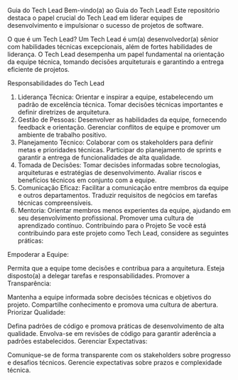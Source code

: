 Guia do Tech Lead
Bem-vindo(a) ao Guia do Tech Lead! Este repositório destaca o papel crucial do Tech Lead em liderar equipes de desenvolvimento e impulsionar o sucesso de projetos de software.

O que é um Tech Lead?
Um Tech Lead é um(a) desenvolvedor(a) sênior com habilidades técnicas excepcionais, além de fortes habilidades de liderança. O Tech Lead desempenha um papel fundamental na orientação da equipe técnica, tomando decisões arquiteturais e garantindo a entrega eficiente de projetos.

Responsabilidades do Tech Lead
1. Liderança Técnica:
Orientar e inspirar a equipe, estabelecendo um padrão de excelência técnica.
Tomar decisões técnicas importantes e definir diretrizes de arquitetura.
2. Gestão de Pessoas:
Desenvolver as habilidades da equipe, fornecendo feedback e orientação.
Gerenciar conflitos de equipe e promover um ambiente de trabalho positivo.
3. Planejamento Técnico:
Colaborar com os stakeholders para definir metas e prioridades técnicas.
Participar do planejamento de sprints e garantir a entrega de funcionalidades de alta qualidade.
4. Tomada de Decisões:
Tomar decisões informadas sobre tecnologias, arquiteturas e estratégias de desenvolvimento.
Avaliar riscos e benefícios técnicos em conjunto com a equipe.
5. Comunicação Eficaz:
Facilitar a comunicação entre membros da equipe e outros departamentos.
Traduzir requisitos de negócios em tarefas técnicas compreensíveis.
6. Mentoria:
Orientar membros menos experientes da equipe, ajudando em seu desenvolvimento profissional.
Promover uma cultura de aprendizado contínuo.
Contribuindo para o Projeto
Se você está contribuindo para este projeto como Tech Lead, considere as seguintes práticas:

Empoderar a Equipe:

Permita que a equipe tome decisões e contribua para a arquitetura.
Esteja disposto(a) a delegar tarefas e responsabilidades.
Promover a Transparência:

Mantenha a equipe informada sobre decisões técnicas e objetivos do projeto.
Compartilhe conhecimento e promova uma cultura de abertura.
Priorizar Qualidade:

Defina padrões de código e promova práticas de desenvolvimento de alta qualidade.
Envolva-se em revisões de código para garantir aderência a padrões estabelecidos.
Gerenciar Expectativas:

Comunique-se de forma transparente com os stakeholders sobre progresso e desafios técnicos.
Gerencie expectativas sobre prazos e complexidade técnica.
